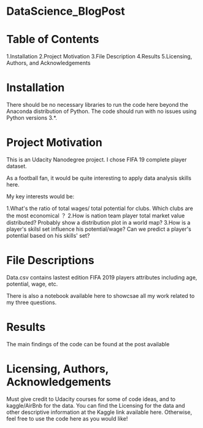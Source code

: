 # DataScience_BlogPost
  
   # Table of Contents
1.Installation
2.Project Motivation
3.File Description
4.Results
5.Licensing, Authors, and Acknowledgements

# Installation
There should be no necessary libraries to run the code here beyond the Anaconda distribution of Python. The code should run with no issues using Python versions 3.*.

# Project Motivation
This is an Udacity Nanodegree project. I chose FIFA 19 complete player dataset.

As a football fan, it would be quite interesting to apply data analysis skills here.

My key interests would be:

1.What's the ratio of total wages/ total potential for clubs. Which clubs are the most economical ？
2.How is nation team player total market value distributed? Probably show a distribution plot in a world map?
3.How is a player's skilsl set influence his potential/wage? Can we predict a player's potential based on his skills' set?

# File Descriptions
Data.csv contains lastest edition FIFA 2019 players attributes including age, potential, wage, etc.

There is also a notebook available here to showcsae all my work related to my three questions.

# Results
The main findings of the code can be found at the post available

# Licensing, Authors, Acknowledgements
Must give credit to Udacity courses for some of code ideas, and to kaggle/AirBnb for the data. You can find the Licensing for the data and other descriptive information at the Kaggle link available here. Otherwise, feel free to use the code here as you would like!
